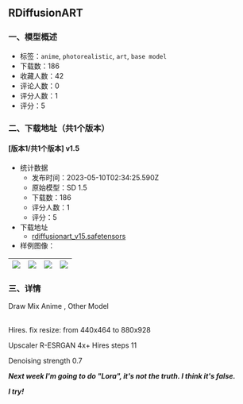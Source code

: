 ## RDiffusionART
### 一、模型概述

- 标签：`anime`, `photorealistic`, `art`, `base model`
- 下载数：186
- 收藏人数：42
- 评论人数：0
- 评分人数：1
- 评分：5

### 二、下载地址（共1个版本）

#### [版本1/共1个版本] v1.5

- 统计数据
  - 发布时间：2023-05-10T02:34:25.590Z
  - 原始模型：SD 1.5
  - 下载数：186
  - 评分人数：1
  - 评分：5
- 下载地址
  - [rdiffusionart_v15.safetensors](https://civitai.com/api/download/models/66769)
- 样例图像：

| <img src="https://image.civitai.com/xG1nkqKTMzGDvpLrqFT7WA/8368b079-e56e-478d-94db-3ef940d0b5a5/width=450/741655.jpeg" /> | <img src="https://image.civitai.com/xG1nkqKTMzGDvpLrqFT7WA/5ded4e2e-b059-4d3e-b62e-a8ac434b780b/width=450/741656.jpeg" /> | <img src="https://image.civitai.com/xG1nkqKTMzGDvpLrqFT7WA/925886bb-4c60-4005-977e-7a38d0dea7e8/width=450/741657.jpeg" /> | <img src="https://image.civitai.com/xG1nkqKTMzGDvpLrqFT7WA/cfb825a8-227f-43d8-aa2f-83bf8ede1f40/width=450/741658.jpeg" /> |
| ---- | ---- | ---- | ---- |


### 三、详情
<p>Draw Mix Anime , Other Model</p><p><br />Hires. fix resize: from 440x464 to 880x928</p><p>Upscaler R-ESRGAN 4x+ Hires steps 11</p><p>Denoising strength 0.7</p><p></p><p><strong><em>Next week I'm going to do "Lora", it's not the truth. I think it's false.</em></strong></p><p><strong><em>I try!<br /></em></strong></p><p></p>